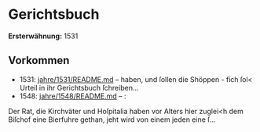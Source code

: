 # Gerichtsbuch

**Ersterwähnung:** 1531

## Vorkommen
- 1531: [jahre/1531/README.md](../jahre/1531/README.md) – haben, und ſollen die Shöppen -
fich ſol< Urteil in ihr Gerichtsbuch ſchreiben...
- 1548: [jahre/1548/README.md](../jahre/1548/README.md) – :

Der Rat, die Kirchväter und Hoſpitalia haben vor
Alters hier zuglei<h dem Biſchof eine Bierfuhre gethan,
jeht wird von einem jeden eine ſ...
